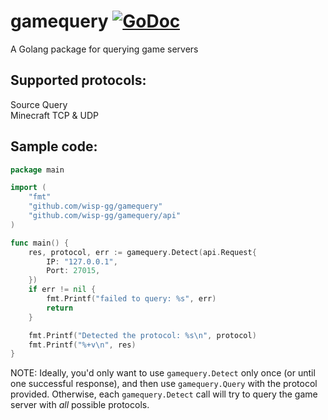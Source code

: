 # gamequery [![GoDoc](https://godoc.org/wisp-gg/gamequery?status.svg)](https://godoc.org/github.com/wisp-gg/gamequery)
A Golang package for querying game servers  

## Supported protocols:
Source Query  
Minecraft TCP & UDP  

## Sample code:
```go
package main

import (
	"fmt"
	"github.com/wisp-gg/gamequery"
	"github.com/wisp-gg/gamequery/api"
)

func main() {
	res, protocol, err := gamequery.Detect(api.Request{
		IP: "127.0.0.1",
		Port: 27015,
	})
	if err != nil {
		fmt.Printf("failed to query: %s", err)
		return
	}

	fmt.Printf("Detected the protocol: %s\n", protocol)
	fmt.Printf("%+v\n", res)
}
```

NOTE: Ideally, you'd only want to use `gamequery.Detect` only once (or until one successful response), and then use `gamequery.Query` with the protocol provided.
Otherwise, each `gamequery.Detect` call will try to query the game server with _all_ possible protocols.